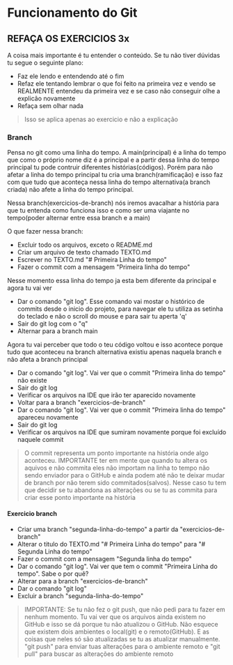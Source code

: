 # Funcionamento do Git

## REFAÇA OS EXERCICIOS 3x

A coisa mais importante é tu entender o conteúdo. Se tu não tiver dúvidas tu segue o seguinte plano:

- Faz ele lendo e entendendo até o fim
- Refaz ele tentando lembrar o que foi feito na primeira vez e vendo se REALMENTE entendeu da primeira vez e se caso não conseguir olhe a explicão novamente
- Refaça sem olhar nada

> Isso se aplica apenas ao exercicio e não a explicação

### Branch

Pensa no git como uma linha do tempo. A main(principal) é a linha do tempo que como o próprio nome diz é a principal e a partir dessa linha do tempo principal tu pode contruir diferentes histórias(códigos). Porém para não afetar a linha do tempo principal tu cria uma branch(ramificação) e isso faz com que tudo que aconteça nessa linha do tempo alternativa(a branch criada) não afete a linha do tempo principal.

Nessa branch(exercicios-de-branch) nós iremos avacalhar a história para que tu entenda como funciona isso e como ser uma viajante no tempo(poder alternar entre essa branch e a main)

O que fazer nessa branch:

- Excluir todo os arquivos, exceto o README.md
- Criar um arquivo de texto chamado TEXTO.md
- Escrever no TEXTO.md "# Primeira Linha do tempo"
- Fazer o commit com a mensagem "Primeira linha do tempo"

Nesse momento essa linha do tempo ja esta bem diferente da principal e agora tu vai ver

- Dar o comando "git log". Esse comando vai mostar o histórico de commits desde o inicio do projeto, para navegar ele tu utiliza as setinha do teclado e não o scroll do mouse e para sair tu aperta 'q'
- Sair do git log com o "q"
- Alternar para a branch main

Agora tu vai perceber que todo o teu código voltou e isso acontece porque tudo que aconteceu na branch alternativa existiu apenas naquela branch e não afeta a branch principal

- Dar o comando "git log". Vai ver que o commit "Primeira linha do tempo" não existe
- Sair do git log
- Verificar os arquivos na IDE que irão ter aparecido novamente
- Voltar para a branch "exercicios-de-branch"
- Dar o comando "git log". Vai ver que o commit "Primeira linha do tempo" apareceu novamente
- Sair do git log
- Verificar os arquivos na IDE que sumiram novamente porque foi excluído naquele commit

> O commit representa um ponto importante na história onde algo aconteceu. IMPORTANTE ter em mente que quando tu altera os aquivos e não commita eles não importam na linha to tempo não sendo enviador para o GitHub e ainda podem até não te deixar mudar de branch por não terem sido commitados(salvos). Nesse caso tu tem que decidir se tu abandona as alterações ou se tu as commita para criar esse ponto importante na história

#### Exercicio branch

- Criar uma branch "segunda-linha-do-tempo" a partir da "exercicios-de-branch"
- Alterar o titulo do TEXTO.md "# Primeira Linha do tempo" para "# Segunda Linha do tempo"
- Fazer o commit com a mensagem "Segunda linha do tempo"
- Dar o comando "git log". Vai ver que tem o commit "Primeira Linha do tempo". Sabe o por quê?
- Alterar para a branch "exercicios-de-branch"
- Dar o comando "git log"
- Excluir a branch "segunda-linha-do-tempo"

> IMPORTANTE: Se tu não fez o git push, que não pedi para tu fazer em nenhum momento. Tu vai ver que os arquivos ainda existem no GitHub e isso se dá porque tu não atualizou o GitHub. Não esquece que existem dois ambientes o local(git) e o remoto(GitHub). E as coisas que neles só são atualizadas se tu as atualizar manualmente. "git push" para enviar tuas alterações para o ambiente remoto e "git pull" para buscar as alterações do ambiente remoto
